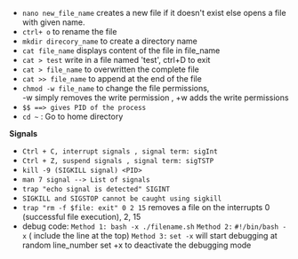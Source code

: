 - `nano new_file_name`
  creates a new file if it doesn't exist else opens a file with given name.
- `ctrl+ o` to rename the file
- `mkdir direcory_name` to create a directory name
- `cat file_name` displays content of the file in file_name
- `cat > test` write in a file named 'test', ctrl+D to exit 
- `cat > file_name` to overwritten the complete file
- `cat >> file_name` to append at the end of the file
- `chmod -w file_name` to change the file permissions, <br>-w simply removes the write permission , +w adds the write permissions
- ```$$ ==> gives PID of the process```
- `cd ~` : Go to home directory

**Signals**
- `Ctrl + C, interrupt signals , signal term: sigInt`
- `Ctrl + Z, suspend signals , signal term: sigTSTP`
- `kill -9 (SIGKILL signal) <PID>`
- `man 7 signal --> List of signals`
- `trap "echo signal is detected" SIGINT`
- `SIGKILL and SIGSTOP cannot be caught using sigkill`
- `trap "rm -f $file: exit" 0 2 15`
  removes a file on the interrupts 0 (successful file execution), 2, 15
- debug code: 
  `Method 1: bash -x ./filename.sh`
  `Method 2:` `#!/bin/bash -x` ( include the line at the top)
  `Method 3:` `set -x` will start debugging at random line_number
  set +x to deactivate the debugging mode

